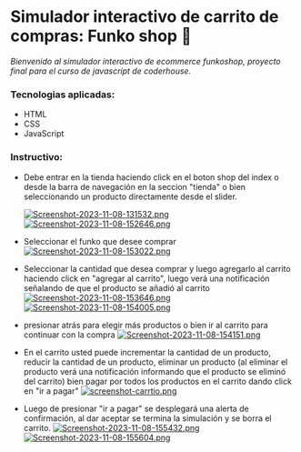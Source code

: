 # Simulador interactivo de carrito de compras: Funko shop 🚀

_Bienvenido al simulador interactivo de ecommerce funkoshop, proyecto final para el curso de javascript de coderhouse._

### Tecnologias aplicadas:

- HTML
- CSS
- JavaScript

### Instructivo:

- Debe entrar en la tienda haciendo click en el boton shop del index o desde la barra de navegación en la seccion "tienda" o bien seleccionando un producto directamente desde el slider.

  [![Screenshot-2023-11-08-131532.png](https://i.postimg.cc/P5Ckngy3/Screenshot-2023-11-08-131532.png)](https://postimg.cc/JsCFbd9Z)
  [![Screenshot-2023-11-08-152646.png](https://i.postimg.cc/zfkkm1w4/Screenshot-2023-11-08-152646.png)](https://postimg.cc/WDhZrCH7)

- Seleccionar el funko que desee comprar
  [![Screenshot-2023-11-08-153022.png](https://i.postimg.cc/X73HzQ0Z/Screenshot-2023-11-08-153022.png)](https://postimg.cc/Th7Jyj1G)

- Seleccionar la cantidad que desea comprar y luego agregarlo al carrito haciendo click en "agregar al carrito", luego verá una notificación señalando de que el producto se añadió al carrito
  [![Screenshot-2023-11-08-153646.png](https://i.postimg.cc/9FrRCj2s/Screenshot-2023-11-08-153646.png)](https://postimg.cc/3dQJFVdZ)
  [![Screenshot-2023-11-08-154005.png](https://i.postimg.cc/zXrzPZBn/Screenshot-2023-11-08-154005.png)](https://postimg.cc/4nWRm0pd)

- presionar atrás para elegir más productos o bien ir al carrito para continuar con la compra
  [![Screenshot-2023-11-08-154151.png](https://i.postimg.cc/rwDP1zkg/Screenshot-2023-11-08-154151.png)](https://postimg.cc/18ZBPm4N)

- En el carrito usted puede incrementar la cantidad de un producto, reducir la cantidad de un producto, eliminar un producto (al eliminar el producto verá una notificación informando que el producto se eliminó del carrito) bien pagar por todos los productos en el carrito dando click en "ir a pagar"
  [![screenshot-carrtio.png](https://i.postimg.cc/28DHqTck/screenshot-carrtio.png)](https://postimg.cc/LhxkwkFw)

- Luego de presionar "ir a pagar" se desplegará una alerta de confirmación, al dar aceptar se termina la simulación y se borra el carrito.
  [![Screenshot-2023-11-08-155432.png](https://i.postimg.cc/fyGQXdP4/Screenshot-2023-11-08-155432.png)](https://postimg.cc/1Vrd18PM)
  [![Screenshot-2023-11-08-155604.png](https://i.postimg.cc/CdT9dgZS/Screenshot-2023-11-08-155604.png)](https://postimg.cc/zH7xP4Sc)
